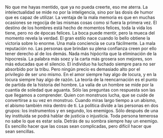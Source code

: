 No que me hayas mentido, que ya no pueda creerte, eso me aterra.
La intelectualidad se mide no por la inteligencia, sino por las dosis de humor que es capaz de utilizar.
La ventaja de la mala memoria es que en muchas ocasiones se regocija de las mismas cosas como si fuera la primera vez.
El destino de los hombres está hecho de momentos felices, toda la vida los tiene, pero no de épocas felices.
La boca puede mentir, pero la mueca del momento revela la verdad.
El gran estilo nace cuando lo bello obtiene la victoria sobre lo enorme.
Una mala conciencia se cura fácilmente. La mala reputación no.
Las personas que brindan su plena confianza creen por ello tener derecho al de los demás.
Nada más hipócrita que la eliminación de la hipocresía.
La palabra más soez y la carta más grosera son mejores, son más educadas que el silencio.
El individuo ha luchado siempre para no ser absorbido por la tribu. Pero ningún precio es demasiado alto por el privilegio de ser uno mismo.
En el amor siempre hay algo de locura, y en la locura siempre hay algo de razón.
La teoría de la reencarnación es el punto de partida de la historia del hombre.
La valía de un hombre se mide por la cuantía de soledad que aguanta.
Sólo las preguntas con respuesta son las que llegamos a comprender.
Quien con monstruos lucha, que se cuide de convertirse a su vez en monstruo. Cuando miras largo tiempo a un abismo, el abismo también mira dentro de ti.
La política divide a las personas en dos grupos: los instrumentos y en segundo, los enemigos.
Sólo después de una ley instituida se podrá hablar de justicia o injusticia.
Toda persona temerosa no sabe lo que es estar sola. Detrás de su sombra siempre hay un enemigo.
Es sencillo hacer que las cosas sean complicadas, pero difícil hacer que sean sencillas.
